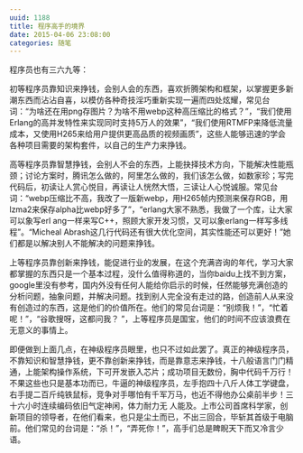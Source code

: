 ```yaml
---
uuid: 1188
title: 程序高手的境界
date: 2015-04-06 23:08:00
categories: 随笔
---
```

程序员也有三六九等：

初等程序员靠知识来挣钱，会别人会的东西，喜欢折腾架构和框架，以掌握更多新潮东西而沾沾自喜，以模仿各种奇技淫巧重新实现一遍而四处炫耀，常见台词：“为啥还在用png存图片？为啥不用webp这种高压缩比的格式？”，“我们使用
Erlang的高并发特性来实现同时支持5万人的效果”，“我们使用RTMFP来降低流量成本，又使用H265来给用户提供更高品质的视频画质”，这些人能够迅速的学会各种项目需要的架构套件，以自己的生产力来挣钱。

高等程序员靠智慧挣钱，会别人不会的东西，上能抉择技术方向，下能解决性能瓶颈；讨论方案时，腾讯怎么做的，阿里怎么做的，我们该怎么做，如数家珍；写完代码后，初读让人赏心悦目，再读让人恍然大悟，三读让人心悦诚服。常见台词：“webp压缩比不高，我改了一版新webp，用H265帧内预测来保存RGB，用lzma2来保存alpha比webp好多了”，“erlang大家不熟悉，我做了一个库，让大家可以象写erl
ang一样来写C++，照顾大家开发习惯，又可以象erlang一样写多线程”。“Micheal Abrash这几行代码还有很大优化空间，其实性能还可以更好！”她们都是以解决别人不能解决的问题来挣钱。

上等程序员靠创新来挣钱，能促进行业的发展，在这个充满咨询的年代，学习大家都掌握的东西只是一个基本过程，没什么值得称道的，当你baidu上找不到方案，google里没有参考，国内外没有任何人能给你启示的时候，任然能够充满创造的分析问题，抽象问题，并解决问题。找到别人完全没有走过的路，创造前人从来没有创造过的东西，这是他们的价值所在。他们的常见台词是：“别烦我！”，“忙着呢！”，“谷歌搜呀，这都问我？
”，上等程序员是国宝，他们的时间不应该浪费在无意义的事情上。

即便做到上面几点，在神级程序员眼里，也只不过如此罢了。真正的神级程序员，不靠知识和智慧挣钱，更不靠创新来挣钱，而是靠意志来挣钱，十八般语言门门精通，上能架构操作系统，下可开发嵌入芯片；成功项目无数份，胸中代码千万行！不果这些也只是基本功而已，牛逼的神级程序员，左手抱四十八斤人体工学键盘，右手提二百斤纯铁鼠标，竞争对手哪怕有千军万马，也近不得他办公桌前半步！三十六小时连续编码依旧气定神闲，体力耐力无
人能及。上市公司首席科学家，创新项目的领导者，在他们看来，也只是尘土而已，不出三回合，毕斩其首级于电脑前。他们常见的台词是：“杀！”，“弄死你！”，高手们总是睥睨天下而又冷言少语。

